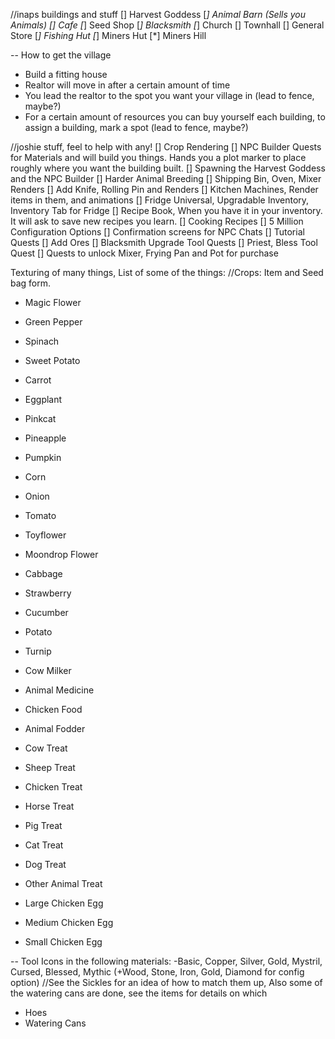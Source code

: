 //inaps buildings and stuff
[] Harvest Goddess
[*] Animal Barn (Sells you Animals)
[] Cafe 
[*] Seed Shop
[*] Blacksmith
[*] Church
[] Townhall
[] General Store
[*] Fishing Hut 
[*] Miners Hut 
[*] Miners Hill

-- How to get the village
* Build a fitting house
* Realtor will move in after a certain amount of time
* You lead the realtor to the spot you want your village in (lead to fence, maybe?)
* For a certain amount of resources you can buy yourself each building, to assign a building, mark a spot (lead to fence, maybe?)

//joshie stuff, feel to help with any!
[] Crop Rendering
[] NPC Builder Quests for Materials and will build you things. Hands you a plot marker to place roughly where you want the building built.
[] Spawning the Harvest Goddess and the NPC Builder
[] Harder Animal Breeding
[] Shipping Bin, Oven, Mixer Renders
[] Add Knife, Rolling Pin and Renders
[] Kitchen Machines, Render items in them, and animations
[] Fridge Universal, Upgradable Inventory, Inventory Tab for Fridge
[] Recipe Book, When you have it in your inventory. It will ask to save new recipes you learn.
[] Cooking Recipes
[] 5 Million Configuration Options
[] Confirmation screens for NPC Chats
[] Tutorial Quests
[] Add Ores
[] Blacksmith Upgrade Tool Quests
[] Priest, Bless Tool Quest
[] Quests to unlock Mixer, Frying Pan and Pot for purchase


Texturing of many things, List of some of the things:
//Crops: Item and Seed bag form.
* Magic Flower
* Green Pepper
* Spinach
* Sweet Potato
* Carrot
* Eggplant
* Pinkcat
* Pineapple
* Pumpkin
*  Corn
* Onion
* Tomato
* Toyflower
* Moondrop Flower
* Cabbage
* Strawberry
* Cucumber
* Potato
* Turnip

* Cow Milker
* Animal Medicine
* Chicken Food
* Animal Fodder

* Cow Treat
* Sheep Treat
* Chicken Treat
* Horse Treat
* Pig Treat
* Cat Treat
* Dog Treat
* Other Animal Treat

* Large Chicken Egg
* Medium Chicken Egg
* Small Chicken Egg

-- Tool Icons in the following materials:
-Basic, Copper, Silver, Gold, Mystril, Cursed, Blessed, Mythic (+Wood, Stone, Iron, Gold, Diamond for config option)
//See the Sickles for an idea of how to match them up, Also some of the watering cans are done, see the items for details on which
* Hoes
* Watering Cans
